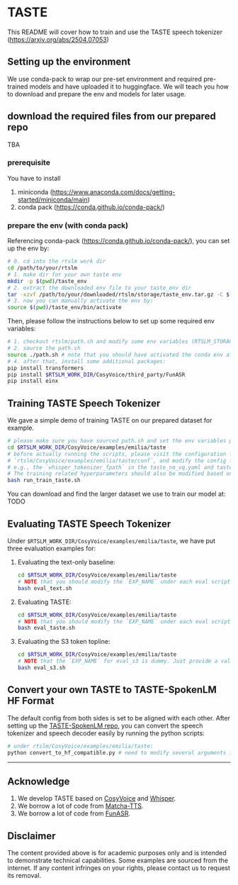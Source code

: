 # TASTE

This README will cover how to train and use the TASTE speech tokenizer (https://arxiv.org/abs/2504.07053)

## Setting up the environment

We use conda-pack to wrap our pre-set environment and required pre-trained models and have uploaded it to huggingface. We will teach you how to download and prepare the env and models for later usage. 

## download the required files from our prepared repo
TBA

### prerequisite

You have to install

1. miniconda (https://www.anaconda.com/docs/getting-started/miniconda/main)
2. conda pack (https://conda.github.io/conda-pack/)

### prepare the env (with conda pack)

Referencing conda-pack (https://conda.github.io/conda-pack/), you can set up the env by:

```bash
# 0. cd into the rtslm work dir
cd /path/to/your/rtslm
# 1. make dir for your own taste env
mkdir -p $(pwd)/taste_env 
# 2. extract the downloaded env file to your taste_env dir
tar -xzvf /path/to/your/downloaded/rtslm/storage/taste_env.tar.gz -C $(pwd)/taste_env
# 3. now you can manually activate the env by:
source $(pwd)/taste_env/bin/activate
```
Then, please follow the instructions below to set up some required env variables:
```bash
# 1. checkout rtslm/path.sh and modify some env variables (RTSLM_STORAGE_DIR, RTSLM_STORAGE_DIR, CONDA_ACTIVATION_SOURCE)
# 2. source the path.sh
source ./path.sh # note that you should have activated the conda env after properly setting up the env
# 4. after that, install some additional packages:
pip install transformers
pip install $RTSLM_WORK_DIR/CosyVoice/third_party/FunASR
pip install einx
```

## Training TASTE Speech Tokenizer

We gave a simple demo of training TASTE on our prepared dataset for example.

```bash
# please make sure you have sourced path.sh and set the env variables properly.
cd $RTSLM_WORK_DIR/CosyVoice/examples/emilia/taste
# before actually running the scripts, please visit the configuration files under
# `rtslm/CosyVoice/examples/emilia/taste/conf`, and modify the config for your own need. 
# e.g., the `whisper_tokenizer_fpath` in the taste_no_vq.yaml and taste.yaml requires resetting. 
# The training related hyperparameters should also be modified based on your computational resources. 
bash run_train_taste.sh
```
You can download and find the larger dataset we use to train our model at: TODO

## Evaluating TASTE Speech Tokenizer

Under `$RTSLM_WORK_DIR/CosyVoice/examples/emilia/taste`, we have put three evaluation examples for:

1. Evaluating the text-only baseline:
    ```bash
    cd $RTSLM_WORK_DIR/CosyVoice/examples/emilia/taste
    # NOTE that you should modify the `EXP_NAME` under each eval scripts for your own need. 
    bash eval_text.sh
    ```

2. Evaluating TASTE:
    ```bash
    cd $RTSLM_WORK_DIR/CosyVoice/examples/emilia/taste
    # NOTE that you should modify the `EXP_NAME` under each eval scripts for your own need. 
    bash eval_taste.sh
    ```

3. Evaluating the S3 token topline:
    ```bash
    cd $RTSLM_WORK_DIR/CosyVoice/examples/emilia/taste
    # NOTE that the `EXP_NAME` for eval_s3 is dummy. Just provide a valid one for loading the llm.pt. The llm will be skipped during the inference.    
    bash eval_s3.sh
    ```

## Convert your own TASTE to TASTE-SpokenLM HF Format

The default config from both sides is set to be aligned with each other. 
After setting up the [TASTE-SpokenLM repo](https://github.com/mtkresearch/TASTE-SpokenLM), you can convert the speech tokenizer and speech decoder easily by running the python scripts: 

```bash
# under rtslm/CosyVoice/examples/emilia/taste:
python convert_to_hf_compatible.py # need to modify several arguments in the file. 
```

---
## Acknowledge

1. We develop TASTE based on [CosyVoice](https://github.com/FunAudioLLM/CosyVoice) and [Whisper](https://github.com/openai/whisper).
4. We borrow a lot of code from [Matcha-TTS](https://github.com/shivammehta25/Matcha-TTS).
2. We borrow a lot of code from [FunASR](https://github.com/modelscope/FunASR).

## Disclaimer
The content provided above is for academic purposes only and is intended to demonstrate technical capabilities. Some examples are sourced from the internet. If any content infringes on your rights, please contact us to request its removal.

